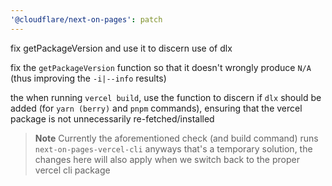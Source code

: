 ```yaml
---
'@cloudflare/next-on-pages': patch
---
```


fix getPackageVersion and use it to discern use of dlx

fix the `getPackageVersion` function so that it doesn't wrongly produce `N/A` (thus
improving the `-i|--info` results)

the when running `vercel build`, use the function to discern if `dlx` should be added
(for `yarn (berry)` and `pnpm` commands), ensuring that the vercel package is not
unnecessarily re-fetched/installed

> **Note**
> Currently the aforementioned check (and build command) runs `next-on-pages-vercel-cli`
> anyways that's a temporary solution, the changes here will also apply when we switch
> back to the proper vercel cli package
